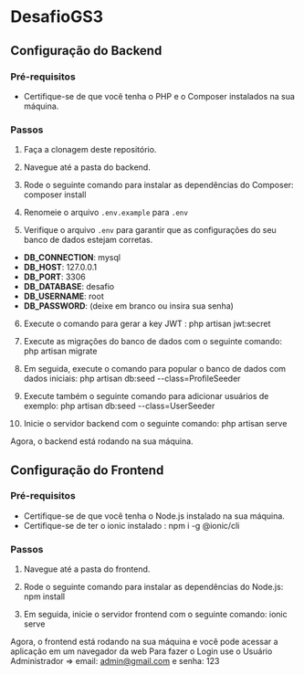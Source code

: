 # DesafioGS3


## Configuração do Backend

### Pré-requisitos

- Certifique-se de que você tenha o PHP e o Composer instalados na sua máquina.

### Passos

1. Faça a clonagem deste repositório.

2. Navegue até a pasta do backend.

3. Rode o seguinte comando para instalar as dependências do Composer: composer install

4. Renomeie o arquivo `.env.example` para `.env`

5.  Verifique o arquivo `.env` para garantir que as configurações do seu banco de dados estejam corretas.

- **DB_CONNECTION**: mysql
- **DB_HOST**: 127.0.0.1
- **DB_PORT**: 3306
- **DB_DATABASE**: desafio
- **DB_USERNAME**: root
- **DB_PASSWORD**: (deixe em branco ou insira sua senha)

6.  Execute o comando para gerar a key JWT : php artisan jwt:secret


7. Execute as migrações do banco de dados com o seguinte comando: php artisan migrate


8. Em seguida, execute o comando para popular o banco de dados com dados iniciais: php artisan db:seed --class=ProfileSeeder


9. Execute também o seguinte comando para adicionar usuários de exemplo: php artisan db:seed --class=UserSeeder


10. Inicie o servidor backend com o seguinte comando: php artisan serve

Agora, o backend está rodando na sua máquina.


## Configuração do Frontend

### Pré-requisitos

- Certifique-se de que você tenha o Node.js instalado na sua máquina.
- Certifique-se de ter o ionic instalado : npm i -g @ionic/cli 

### Passos

1. Navegue até a pasta do frontend.

2. Rode o seguinte comando para instalar as dependências do Node.js: npm install

3. Em seguida, inicie o servidor frontend com o seguinte comando: ionic serve


Agora, o frontend está rodando na sua máquina e você pode acessar a aplicação em um navegador da web
Para fazer o Login use o Usuário Administrador => email: admin@gmail.com e senha: 123












